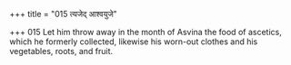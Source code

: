 +++
title = "015 त्यजेद् आश्वयुजे"

+++
015	Let him throw away in the month of Asvina the food of ascetics, which he formerly collected, likewise his worn-out clothes and his vegetables, roots, and fruit.